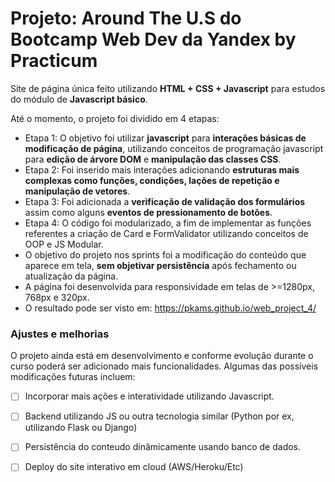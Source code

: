 # Projeto: Around The U.S do Bootcamp Web Dev da Yandex by Practicum

Site de página única feito utilizando **HTML + CSS + Javascript** para estudos do módulo de **Javascript básico**.

Até o momento, o projeto foi dividido em 4 etapas:
- Etapa 1: O objetivo foi utilizar **javascript** para **interações básicas de modificação de página**, utilizando conceitos de programação javascript para **edição de árvore DOM** e **manipulação das classes CSS**.
- Etapa 2: Foi inserido mais interações adicionando **estruturas mais complexas como funções, condições, lações de repetição e manipulação de vetores**.
- Etapa 3: Foi adicionada a **verificação de validação dos formulários** assim como alguns **eventos de pressionamento de botões**. 
- Etapa 4: O código foi modularizado, a fim de implementar as funções referentes a criação de Card e FormValidator utilizando conceitos de OOP e JS Modular.
- O objetivo do projeto nos sprints foi a modificação do conteúdo que aparece em tela, **sem objetivar persistência** após fechamento ou atualização da página.
- A página foi desenvolvida para responsividade em telas de >=1280px, 768px e 320px.
- O resultado pode ser visto em: https://pkams.github.io/web_project_4/

### Ajustes e melhorias

O projeto ainda está em desenvolvimento e conforme evolução durante o curso poderá ser adicionado mais funcionalidades.
Algumas das possíveis modificações futuras incluem:

- [ ] Incorporar mais ações e interatividade utilizando Javascript.
- [ ] Backend utilizando JS ou outra tecnologia similar (Python por ex, utilizando Flask ou Django)
- [ ] Persistência do conteudo dinâmicamente usando banco de dados.
- [ ] Deploy do site interativo em cloud (AWS/Heroku/Etc)

